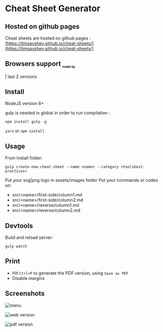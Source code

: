 # Cheat Sheet Generator

## Hosted on github pages

Cheat sheets are hosted on github pages : [https://timsayshey.github.io/cheat-sheets/](https://timsayshey.github.io/cheat-sheets/)

## Browsers support <sub><sup><sub><sub>made by </sub></sub></sup></sub>





| last 2 versions

## Install

NodeJS version 6+

gulp is needed in global in order to run compilation :

`npm install gulp -g`

`yarn`
or
`npm install`

## Usage

From install folder:

`gulp create-new-cheat-sheet --name <name> --category <toolsbest-practices>`

Put your svg|png logo in assets/images folder
Put your commands or codes on:

- src/\<name\>/first-side/column1.md
- src/\<name\>/first-side/column2.md
- src/\<name\>/reverse/column1.md
- src/\<name\>/reverse/column2.md

## Devtools

Build and reload server:

`gulp watch`

## Print

- Hit `Ctrl+P` to generate the PDF version, using `Save as PDF`
- Disable margins

## Screenshots

![menu](./assets/images/menu.png)

![web version](./assets/images/webVersion.png)

![pdf version](./assets/images/pdfVersion.png)
